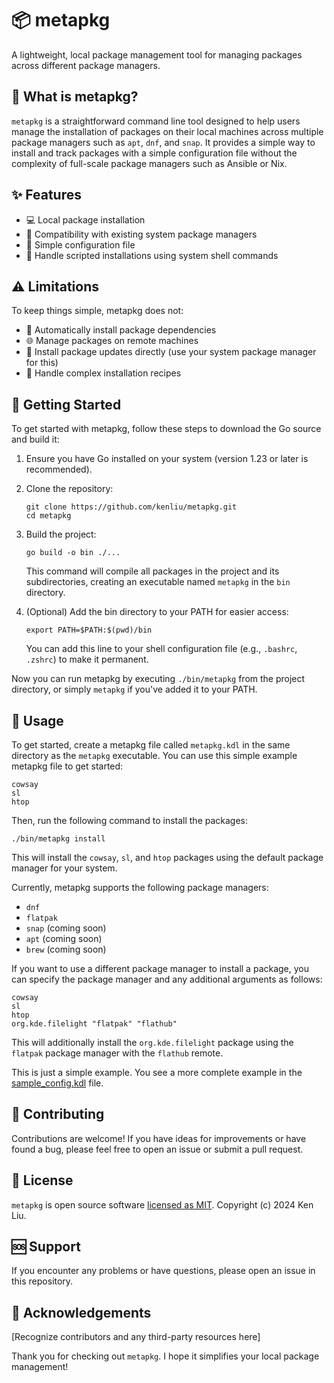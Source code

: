 # 📦 metapkg

A lightweight, local package management tool for managing packages across different package managers.

## 🤔 What is metapkg?

`metapkg` is a straightforward command line tool designed to help users manage the installation of packages on their local machines across multiple package managers such as `apt`, `dnf`, and `snap`. It provides a simple way to install and track packages with a simple configuration file without the complexity of full-scale package managers such as Ansible or Nix.

## ✨ Features

- 💻 Local package installation
- 🤝 Compatibility with existing system package managers
- 📘 Simple configuration file
- 🧪 Handle scripted installations using system shell commands

## ⚠️ Limitations

To keep things simple, metapkg does not:

- 🚫 Automatically install package dependencies
- 🌐 Manage packages on remote machines
- 🔄 Install package updates directly (use your system package manager for this)
- 🧪 Handle complex installation recipes

## 🚀 Getting Started

To get started with metapkg, follow these steps to download the Go source and build it:

1. Ensure you have Go installed on your system (version 1.23 or later is recommended).

2. Clone the repository:
   ```
   git clone https://github.com/kenliu/metapkg.git
   cd metapkg
   ```

3. Build the project:
   ```
   go build -o bin ./...
   ```

   This command will compile all packages in the project and its subdirectories, creating an executable named `metapkg` in the `bin` directory.

4. (Optional) Add the bin directory to your PATH for easier access:
   ```
   export PATH=$PATH:$(pwd)/bin
   ```

   You can add this line to your shell configuration file (e.g., `.bashrc`, `.zshrc`) to make it permanent.

Now you can run metapkg by executing `./bin/metapkg` from the project directory, or simply `metapkg` if you've added it to your PATH.

## 📘 Usage

To get started, create a metapkg file called `metapkg.kdl` in the same directory as the `metapkg` executable. You can use this simple example metapkg file to get started:

```
cowsay
sl
htop
```

Then, run the following command to install the packages:

```
./bin/metapkg install
```

This will install the `cowsay`, `sl`, and `htop` packages using the default package manager for your system.

Currently, metapkg supports the following package managers:

- `dnf`
- `flatpak`
- `snap` (coming soon)
- `apt` (coming soon)
- `brew` (coming soon)

If you want to use a different package manager to install a package, you can specify the package manager and any additional arguments as follows:

```
cowsay
sl
htop
org.kde.filelight "flatpak" "flathub"
```

This will additionally install the `org.kde.filelight` package using the `flatpak` package manager with the `flathub` remote.

This is just a simple example. You see a more complete example in the [sample_config.kdl](test-files/sample_config.kdl) file.

## 🤝 Contributing

Contributions are welcome! If you have ideas for improvements or have found a bug, please feel free to open an issue or submit a pull request.

## 📜 License

`metapkg` is open source software [licensed as MIT](LICENSE). Copyright (c) 2024 Ken Liu.

## 🆘 Support

If you encounter any problems or have questions, please open an issue in this repository.   

## 👏 Acknowledgements

[Recognize contributors and any third-party resources here]

Thank you for checking out `metapkg`. I hope it simplifies your local package management!